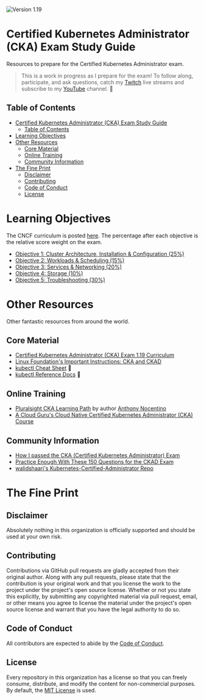 ![Version 1.19](https://img.shields.io/badge/version-1.19-blue)

# Certified Kubernetes Administrator (CKA) Exam Study Guide

Resources to prepare for the Certified Kubernetes Administrator exam.

> This is a work in progress as I prepare for the exam! To follow along, participate, and ask questions, catch my [Twitch](https://www.twitch.tv/wahlnetwork) live streams and subscribe to my [YouTube](https://www.youtube.com/wahlnetwork) channel. 🙂

## Table of Contents

- [Certified Kubernetes Administrator (CKA) Exam Study Guide](#certified-kubernetes-administrator-cka-exam-study-guide)
  - [Table of Contents](#table-of-contents)
- [Learning Objectives](#learning-objectives)
- [Other Resources](#other-resources)
  - [Core Material](#core-material)
  - [Online Training](#online-training)
  - [Community Information](#community-information)
- [The Fine Print](#the-fine-print)
  - [Disclaimer](#disclaimer)
  - [Contributing](#contributing)
  - [Code of Conduct](#code-of-conduct)
  - [License](#license)

# Learning Objectives

The CNCF curriculum is posted [here](https://github.com/cncf/curriculum). The percentage after each objective is the relative score weight on the exam.

- [Objective 1: Cluster Architecture, Installation & Configuration (25%)](objectives/objective1.md)
- [Objective 2: Workloads & Scheduling (15%)](objectives/objective2.md)
- [Objective 3: Services & Networking (20%)](objectives/objective3.md)
- [Objective 4: Storage (10%)](objectives/objective4.md)
- [Objective 5: Troubleshooting (30%)](objectives/objective5.md)

# Other Resources

Other fantastic resources from around the world.

## Core Material

- [Certified Kubernetes Administrator (CKA) Exam 1.19 Curriculum](https://github.com/cncf/curriculum/blob/master/CKA_Curriculum_v1.19.pdf)
- [Linux Foundation's Important Instructions: CKA and CKAD](https://docs.linuxfoundation.org/tc-docs/certification/tips-cka-and-ckad)
- [kubectl Cheat Sheet](https://kubernetes.io/docs/reference/kubectl/cheatsheet/) 📝
- [kubectl Reference Docs](https://kubernetes.io/docs/reference/generated/kubectl/kubectl-commands) 📝

## Online Training

- [Pluralsight CKA Learning Path](https://app.pluralsight.com/paths/certificate/certified-kubernetes-administrator) by author [Anthony Nocentino](https://app.pluralsight.com/profile/author/anthony-nocentino)
- [A Cloud Guru's Cloud Native Certified Kubernetes Administrator (CKA) Course](https://acloud.guru/learn/7f5137aa-2d26-4b19-8d8c-025b22667e76)

## Community Information

- [How I passed the CKA (Certified Kubernetes Administrator) Exam](https://medium.com/platformer-blog/how-i-passed-the-cka-certified-kubernetes-administrator-exam-8943aa24d71d)
- [Practice Enough With These 150 Questions for the CKAD Exam](https://medium.com/bb-tutorials-and-thoughts/practice-enough-with-these-questions-for-the-ckad-exam-2f42d1228552)
- [walidshaari's Kubernetes-Certified-Administrator Repo](https://github.com/walidshaari/Kubernetes-Certified-Administrator)

# The Fine Print

## Disclaimer

Absolutely nothing in this organization is officially supported and should be used at your own risk.

## Contributing

Contributions via GitHub pull requests are gladly accepted from their original author. Along with any pull requests, please state that the contribution is your original work and that you license the work to the project under the project's open source license. Whether or not you state this explicitly, by submitting any copyrighted material via pull request, email, or other means you agree to license the material under the project's open source license and warrant that you have the legal authority to do so.

## Code of Conduct

All contributors are expected to abide by the [Code of Conduct](https://github.com/WahlNetwork/welcome/blob/master/COC.md).

## License

Every repository in this organization has a license so that you can freely consume, distribute, and modify the content for non-commercial purposes. By default, the [MIT License](https://opensource.org/licenses/MIT) is used.
